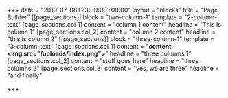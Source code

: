 +++
date = "2019-07-08T23:00:00+00:00"
layout = "blocks"
title = "Page Builder"
[[page_sections]]
block = "two-column-1"
template = "2-column-text"
[page_sections.col_1]
content = "column 1 content"
headline = "This is column 1"
[page_sections.col_2]
content = "column 2 content"
headline = "this is column 2"
[[page_sections]]
block = "three-column-1"
template = "3-column-text"
[page_sections.col_1]
content = "<strong>content<br><img src=\"/uploads/index.png\"></strong>"
headline = "three columns 1"
[page_sections.col_2]
content = "stuff goes here"
headline = "three columns 2"
[page_sections.col_3]
content = "yes, we are three"
headline = "and finally"

+++
